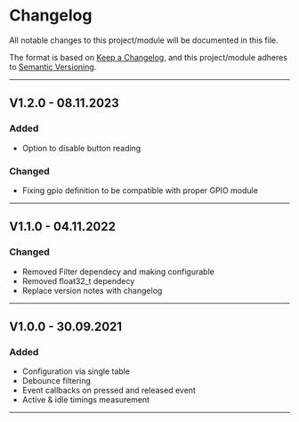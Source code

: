 # Changelog
All notable changes to this project/module will be documented in this file.

The format is based on [Keep a Changelog](https://keepachangelog.com/en/1.0.0/),
and this project/module adheres to [Semantic Versioning](https://semver.org/spec/v2.0.0.html).

---
## V1.2.0 - 08.11.2023

### Added
 - Option to disable button reading

### Changed
 - Fixing gpio definition to be compatible with proper GPIO module

---
## V1.1.0 - 04.11.2022

### Changed
 - Removed Filter dependecy and making configurable
 - Removed float32_t dependecy
 - Replace version notes with changelog

---
## V1.0.0 - 30.09.2021

### Added
 - Configuration via single table
 - Debounce filtering
 - Event callbacks on pressed and released event
 - Active & idle timings measurement
---